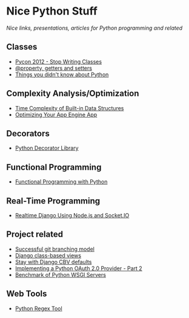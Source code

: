 Nice Python Stuff
=================

*Nice links, presentations, articles for Python programming and related*

Classes
--------------
* [Pycon 2012 - Stop Writing Classes](https://www.youtube.com/watch?v=o9pEzgHorH0)
* [@property, getters and setters](http://stackoverflow.com/questions/6304040/real-world-example-about-how-to-use-property-feature-in-python)
* [Things you didn't know about Python](https://speakerdeck.com/mitsuhiko/didntknow)

Complexity Analysis/Optimization
-------------
* [Time Complexity of Built-in Data Structures](http://wiki.python.org/moin/TimeComplexity)
* [Optimizing Your App Engine App](http://proppy-appstats.appspot.com/)

Decorators
--------------
* [Python Decorator Library](http://wiki.python.org/moin/PythonDecoratorLibrary)

Functional Programming
-----------------
* [Functional Programming with Python](http://ua.pycon.org/static/talks/kachayev/)

Real-Time Programming
---------------
* [Realtime Django Using Node.js and Socket.IO](http://maxburstein.com/blog/realtime-django-using-nodejs-and-socketio/)

Project related
---------------
* [Successful git branching model](http://nvie.com/posts/a-successful-git-branching-model/)
* [Django class-based views](http://ccbv.co.uk/)
* [Stay with Django CBV defaults](http://pydanny.com/stay-with-the-django-cbv-defaults.html)
* [Implementing a Python OAuth 2.0 Provider - Part 2](http://tech.shift.com/post/40299429203/implementing-a-python-oauth-2-0-provider-part-2)
* [Benchmark of Python WSGI Servers](http://nichol.as/benchmark-of-python-web-servers)

Web Tools
----------------
* [Python Regex Tool](http://www.pythonregex.com/)
